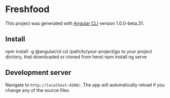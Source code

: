 # Freshfood

This project was generated with [Angular CLI](https://github.com/angular/angular-cli) version 1.0.0-beta.31.

## Install
npm install -g @angular/cli
cd /path/to/your-project(go to your project dirctory, that downloaded or cloned from here)
npm install
ng serve
## Development server
Navigate to `http://localhost:4200/`. The app will automatically reload if you change any of the source files.


